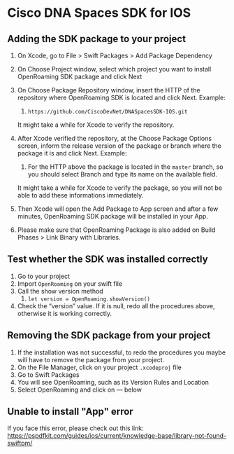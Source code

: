 # Cisco DNA Spaces SDK for IOS

## Adding the SDK package to your project

1. On Xcode, go to File > Swift Packages > Add Package Dependency
2. On Choose Project window, select which project you want to install OpenRoaming SDK package and click Next
3. On Choose Package Repository window, insert the HTTP of the repository where OpenRoaming SDK is located and click Next. Example:
    1. `https://github.com/CiscoDevNet/DNASpacesSDK-IOS.git`

    It might take a while for Xcode to verify the repository.

4. After Xcode verified the repository, at the Choose Package Options screen, inform the release version of the package or branch where the package it is and click Next. Example: 
    1. For the HTTP above the package is located in the `master` branch, so you should select Branch and type its name on the available field.

   It might take a while for Xcode to verify the package, so you will not be able to add these informations immediately. 

5. Then Xcode will open the Add Package to App screen and after a few minutes, OpenRoaming SDK package will be installed in your App.
6. Please make sure that OpenRoaming Package is also added on Build Phases > Link Binary with Libraries.


## Test whether the SDK was installed correctly
1. Go to your project
1. Import `OpenRoaming` on your swift file
1. Call the show version method
    1. `let version = OpenRoaming.showVersion()`
1. Check the “version” value. If it is null, redo all the procedures above, otherwise it is working correctly.


## Removing the SDK package from your project
1. If the installation was not successful, to redo the procedures you maybe will have to remove the package from your project.
1. On the File Manager, click on your project `.xcodeproj` file
1. Go to Swift Packages
1. You will see OpenRoaming, such as its Version Rules and Location
1. Select OpenRoaming and click on  — below


## Unable to install "App" error
If you face this error, please check out this link: https://pspdfkit.com/guides/ios/current/knowledge-base/library-not-found-swiftpm/
